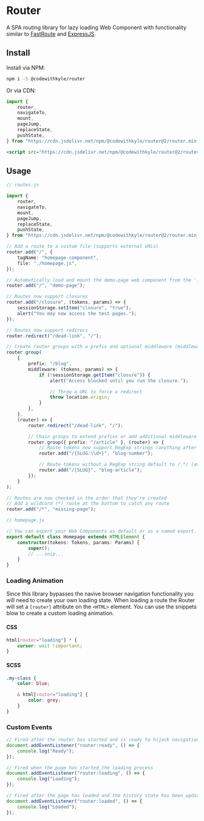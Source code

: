 # Router

A SPA routing library for lazy loading Web Component with functionality similar to [FastRoute](https://github.com/nikic/FastRoute#defining-routes) and [ExpressJS](http://expressjs.com/en/guide/routing.html).

## Install

Install via NPM:

```bash
npm i -S @codewithkyle/router
```

Or via CDN:

```javascript
import {
    router,
    navigateTo,
    mount,
    pageJump,
    replaceState,
    pushState,
} from "https://cdn.jsdelivr.net/npm/@codewithkyle/router@2/router.min.mjs";
```

```html
<script src="https://cdn.jsdelivr.net/npm/@codewithkyle/router@2/router.min.js">
```

## Usage

```typescript
// routes.js

import {
    router,
    navigateTo,
    mount,
    pageJump,
    replaceState,
    pushState,
} from "https://cdn.jsdelivr.net/npm/@codewithkyle/router@2/router.min.mjs";

// Add a route to a custom file (supports external URLs)
router.add("/", {
    tagName: "homepage-component",
    file: "./homepage.js",
});

// Automatically load and mount the demo-page web component from the './demo-page.js' file
router.add("/", "demo-page");

// Routes now support closures
router.add("/closure", (tokens, params) => {
    sessionStorage.setItem("closure", "true");
    alert("You may now access the test pages.");
});

// Routes now support redirecs
router.redirect("/dead-link", "/");

// Create router groups with a prefix and optional middleware (middleware can be an array of functions)
router.group(
    {
        prefix: "/blog",
        middleware: (tokens, params) => {
            if (!sessionStorage.getItem("closure")) {
                alert("Access blocked until you run the closure.");

                // Throw a URL to force a redirect
                throw location.origin;
            }
        },
    },
    (router) => {
        router.redirect("/dead-link", "/");

        // Chain groups to extend prefixs or add additional middleware closures
        router.group({ prefix: "/article" }, (router) => {
            // Route tokens now support RegExp strings (anything after the ':' character)
            router.add("/{SLUG:\\d+}", "blog-number");

            // Route tokens without a RegExp string default to /.*/ (anything)
            router.add("/{SLUG}", "blog-article");
        });
    }
);

// Routes are now checked in the order that they're created
// Add a wildcard (*) route at the bottom to catch any route
router.add("/*", "missing-page");
```

```typescript
// homepage.js

// You can export your Web Components as default or as a named export.
export default class Homepage extends HTMLElement {
    constructor(tokens: Tokens, params: Params) {
        super();
        // ...snip...
    }
}
```

### Loading Animation

Since this library bypasses the navive browser navigation functionality you will need to create your own loading state. When loading a route the Router will set a `[router]` attribute on the `<HTML>` element. You can use the snippets blow to create a custom loading animation.

#### CSS

```css
html[router="loading"] * {
    cursor: wait !important;
}
```

#### SCSS

```scss
.my-class {
    color: blue;

    & html[router="loading"] {
        color: grey;
    }
}
```

### Custom Events

```typescript
// Fired after the router has started and is ready to hijack navigation events
document.addEventListener("router:ready", () => {
    console.log("Ready");
});

// Fired when the page has started the loading process
document.addEventListener("router:loading", () => {
    console.log("Loading");
});

// Fired after the page has loaded and the history state has been updated
document.addEventListener("router:loaded", () => {
    console.log("Loaded");
});
```

